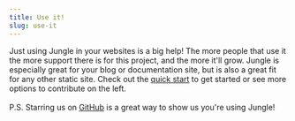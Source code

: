 ```yaml
---
title: Use it!
slug: use-it
---
```


Just using Jungle in your websites is a big help! The more people that use it the more support there is for this project, and the more it'll grow. Jungle is especially great for your blog or documentation site, but is also a great fit for any other static site. Check out the <a href="/docs/quick-start/">quick start</a> to get started or see more options to contribute on the left. 
<br/>
<br/>
P.S. Starring us on <a href="https://github.com/junglejs/junglejs">GitHub</a> is a great way to show us you're using Jungle!